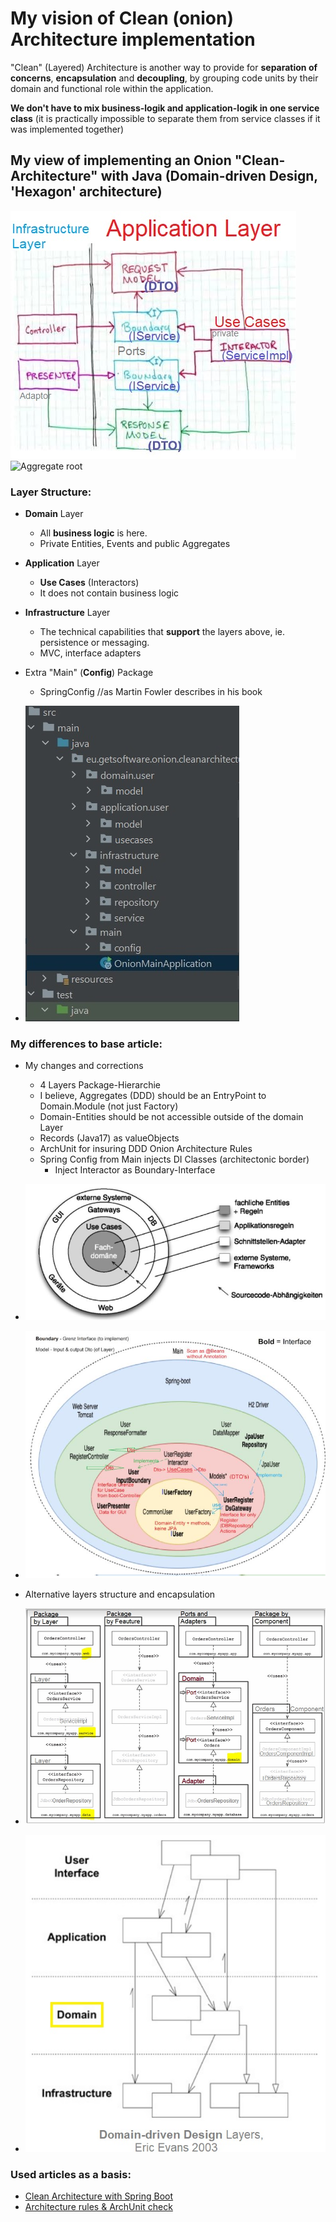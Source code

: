 # My vision of Clean (onion) Architecture implementation

"Clean" (Layered) Architecture is another way to provide for <b>separation of concerns</b>, <b>encapsulation</b> and <b>decoupling</b>, by grouping code units by their domain and functional role within the application. 

<b>We don't have to mix business-logik and application-logik in one service class</b> (it is practically impossible to separate them from service classes if it was implemented together)

## My view of implementing an Onion "Clean-Architecture" with Java (Domain-driven Design, 'Hexagon' architecture) 
 
![cross the architectonic boundaries](/docs/img/onion1.JPG)
![Aggregate root](/docs/img/ddd.webp)

### Layer Structure:
- <b>Domain</b> Layer
  - All <b>business logic</b> is here. 
  - Private Entities, Events and public Aggregates
- <b>Application</b> Layer
  - <b>Use Cases</b> (Interactors)
  - It does not contain business logic 
- <b>Infrastructure</b> Layer
  - The technical capabilities that <b>support</b> the layers above, ie. persistence or messaging.
  - MVC, interface adapters
- Extra "Main" (<b>Config</b>) Package
  - SpringConfig //as Martin Fowler describes in his book

- ![structure](/docs/img/onion0.jpg)

### My differences to base article:
- My changes and corrections
    - 4 Layers Package-Hierarchie
    - I believe, Aggregates (DDD) should be an EntryPoint to Domain.Module (not just Factory)
    - Domain-Entities should be not accessible outside of the domain Layer
    - Records (Java17) as valueObjects
    - ArchUnit for insuring DDD Onion Architecture Rules
    - Spring Config from Main injects DI Classes (architectonic border)
        - Inject Interactor as Boundary-Interface


- ![onion layers](/docs/img/onion3.JPG)
- ![onion layers interactions](/docs/img/onion2.JPG)
- Alternative layers structure and encapsulation
- ![alternative layers encapsulation](/docs/img/other_layers.JPG)
- ![DDD layers](/docs/img/ddd_layers.jpg)

### Used articles as a basis:

- [Clean Architecture with Spring Boot](https://www.baeldung.com/spring-boot-clean-architecture)
- [Architecture rules & ArchUnit check](https://www.jvt.me/posts/2022/01/28/spring-boot-onion-architecture/)

